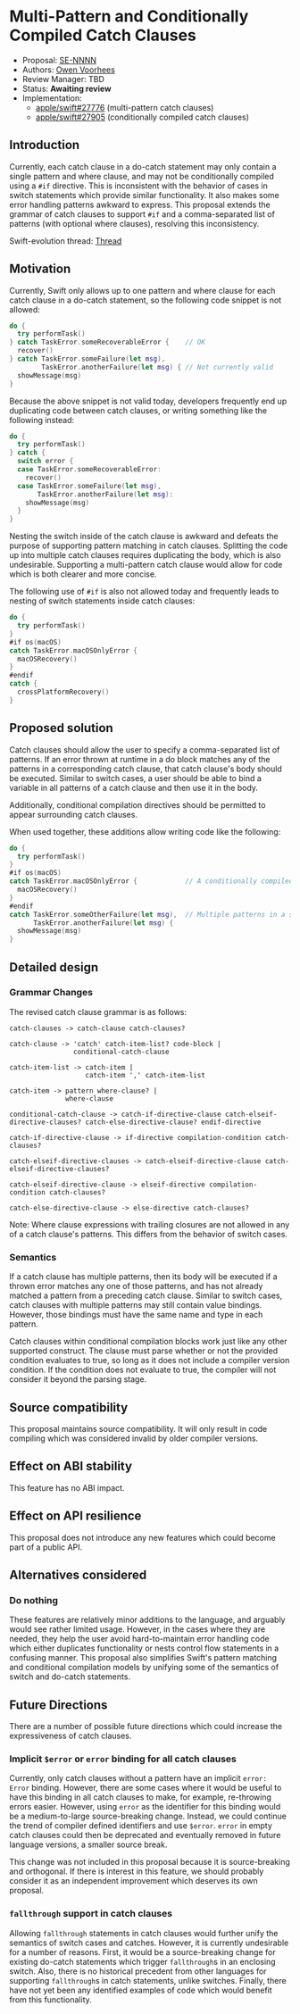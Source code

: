 # Multi-Pattern and Conditionally Compiled Catch Clauses

* Proposal: [SE-NNNN](NNNN-multi-pattern-and-conditionally-compiled-catches.md)
* Authors: [Owen Voorhees](https://github.com/owenv)
* Review Manager: TBD
* Status: **Awaiting review**
* Implementation:
    - [apple/swift#27776](https://github.com/apple/swift/pull/27776) (multi-pattern catch clauses)
    - [apple/swift#27905](https://github.com/apple/swift/pull/27905) (conditionally compiled catch clauses)

## Introduction

Currently, each catch clause in a do-catch statement may only contain a single pattern and where clause, and may not be conditionally compiled using a `#if` directive. This is inconsistent with the behavior of cases in switch statements which provide similar functionality. It also makes some error handling patterns awkward to express. This proposal extends the grammar of catch clauses to support `#if` and a comma-separated list of patterns (with optional where clauses), resolving this inconsistency.

Swift-evolution thread: [Thread](https://forums.swift.org/t/multi-pattern-and-conditionally-compiled-catch-clauses/30246)

## Motivation

Currently, Swift only allows up to one pattern and where clause for each catch clause in a do-catch statement, so the following code snippet is not allowed:

```swift
do {
  try performTask()
} catch TaskError.someRecoverableError {    // OK
  recover()
} catch TaskError.someFailure(let msg),
        TaskError.anotherFailure(let msg) { // Not currently valid
  showMessage(msg)
}
```

Because the above snippet is not valid today, developers frequently end up duplicating code between catch clauses, or writing something like the following instead:

```swift
do {
  try performTask()
} catch {
  switch error {
  case TaskError.someRecoverableError:
    recover()
  case TaskError.someFailure(let msg),
       TaskError.anotherFailure(let msg):
    showMessage(msg)
  }
}
```

Nesting the switch inside of the catch clause is awkward and defeats the purpose of supporting pattern matching in catch clauses. Splitting the code up into multiple catch clauses requires duplicating the body, which is also undesirable. Supporting a multi-pattern catch clause would allow for code which is both clearer and more concise.

The following use of `#if` is also not allowed today and frequently leads to nesting of switch statements inside catch clauses:

```swift
do {
  try performTask()
}
#if os(macOS)
catch TaskError.macOSOnlyError {
  macOSRecovery()
}
#endif
catch { 
  crossPlatformRecovery()
}
``` 

## Proposed solution

Catch clauses should allow the user to specify a comma-separated list of patterns. If an error thrown at runtime in a do block matches any of the patterns in a corresponding catch clause, that catch clause's body should be executed. Similar to switch cases, a user should be able to bind a variable in all patterns of a catch clause and then use it in the body.

Additionally, conditional compilation directives should be permitted to appear surrounding catch clauses.

When used together, these additions allow writing code like the following:

```swift
do {
  try performTask()
} 
#if os(macOS)
catch TaskError.macOSOnlyError {            // A conditionally compiled catch clause
  macOSRecovery()
}
#endif
catch TaskError.someOtherFailure(let msg),  // Multiple patterns in a single catch clause
      TaskError.anotherFailure(let msg) {
  showMessage(msg)
}
```

## Detailed design

### Grammar Changes

The revised catch clause grammar is as follows:

```
catch-clauses -> catch-clause catch-clauses?

catch-clause -> 'catch' catch-item-list? code-block |
                conditional-catch-clause

catch-item-list -> catch-item |
                   catch-item ',' catch-item-list

catch-item -> pattern where-clause? |
              where-clause

conditional-catch-clause -> catch-if-directive-clause catch-elseif-directive-clauses? catch-else-directive-clause? endif-directive

catch-if-directive-clause -> if-directive compilation-condition catch-clauses?

catch-elseif-directive-clauses -> catch-elseif-directive-clause catch-elseif-directive-clauses?

catch-elseif-directive-clause -> elseif-directive compilation-condition catch-clauses?

catch-else-directive-clause -> else-directive catch-clauses?
```

Note: Where clause expressions with trailing closures are not allowed in any of a catch clause's patterns. This differs from the behavior of switch cases.

### Semantics

If a catch clause has multiple patterns, then its body will be executed if a thrown error matches any one of those patterns, and has not already matched a pattern from a preceding catch clause. Similar to switch cases, catch clauses with multiple patterns may still contain value bindings. However, those bindings must have the same name and type in each pattern.

Catch clauses within conditional compilation blocks work just like any other supported construct. The clause must parse whether or not the provided condition evaluates to true, so long as it does not include a compiler version condition. If the condition does not evaluate to true, the compiler will not consider it beyond the parsing stage.

## Source compatibility

This proposal maintains source compatibility. It will only result in code compiling which was considered invalid by older compiler versions.

## Effect on ABI stability

This feature has no ABI impact.

## Effect on API resilience

This proposal does not introduce any new features which could become part of a public API.

## Alternatives considered

### Do nothing

These features are relatively minor additions to the language, and arguably would see rather limited usage. However, in the cases where they are needed, they help the user avoid hard-to-maintain error handling code which either duplicates functionality or nests control flow statements in a confusing manner. This proposal also simplifies Swift's pattern matching and conditional compilation models by unifying some of the semantics of switch and do-catch statements.

## Future Directions

There are a number of possible future directions which could increase the expressiveness of catch clauses.

### Implicit `$error` or `error` binding for all catch clauses

Currently, only catch clauses without a pattern have an implicit `error: Error` binding. However, there are some cases where it would be useful to have this binding in all catch clauses to make, for example, re-throwing errors easier. However, using `error` as the identifier for this binding would be a medium-to-large source-breaking change. Instead, we could continue the trend of compiler defined identifiers and use `$error`. `error` in empty catch clauses could then be deprecated and eventually removed in future language versions, a smaller source break.

This change was not included in this proposal because it is source-breaking and orthogonal. If there is interest in this feature, we should probably consider it as an independent improvement which deserves its own proposal.

### `fallthrough` support in catch clauses

Allowing `fallthrough` statements in catch clauses would further unify the semantics of switch cases and catches. However, it is currently undesirable for a number of reasons. First, it would be a source-breaking change for existing do-catch statements which trigger `fallthrough`s in an enclosing switch. Also, there is no historical precedent from other languages for supporting `fallthrough`s in catch statements, unlike switches. Finally, there have not yet been any identified examples of code which would benefit from this functionality.
